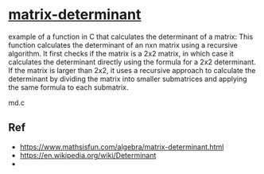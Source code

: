 # [matrix-determinant](https://www.mathsisfun.com/algebra/matrix-determinant.html)

example of a function in C that calculates the determinant of a matrix:
This function calculates the determinant of an nxn matrix using a recursive algorithm. It first checks if the matrix is a 2x2 matrix, in which case it calculates the determinant directly using the formula for a 2x2 determinant. If the matrix is larger than 2x2, it uses a recursive approach to calculate the determinant by dividing the matrix into smaller submatrices and applying the same formula to each submatrix.

md.c


## Ref
- https://www.mathsisfun.com/algebra/matrix-determinant.html
- https://en.wikipedia.org/wiki/Determinant
- 
